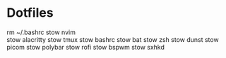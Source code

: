 # Dotfiles

rm ~/.bashrc
stow nvim  
stow alacritty
stow tmux
stow bashrc
stow bat
stow zsh
stow dunst
stow picom
stow polybar
stow rofi 
stow bspwm 
stow sxhkd


